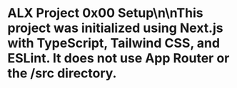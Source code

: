 # ALX Project 0x00 Setup\n\nThis project was initialized using Next.js with TypeScript, Tailwind CSS, and ESLint. It does not use App Router or the /src directory.
